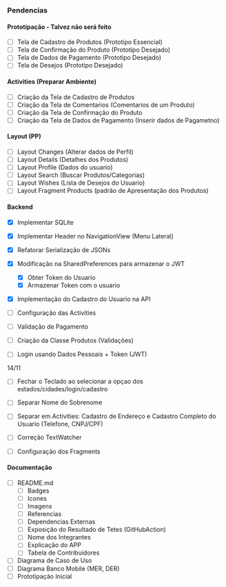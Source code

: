 ### Pendencias

#### Prototipação - Talvez não será feito
- [ ] Tela de Cadastro de Produtos (Prototipo Essencial)
- [ ] Tela de Confirmação do Produto (Prototipo Desejado)
- [ ] Tela de Dados de Pagamento (Prototipo Desejado)
- [ ] Tela de Desejos (Prototipo Desejado)

#### Activities (Preparar Ambiente)
- [ ] Criação da Tela de Cadastro de Produtos 
- [ ] Criação da Tela de Comentarios (Comentarios de um Produto)
- [ ] Criação da Tela de Confirmação do Produto
- [ ] Criação da Tela de Dados de Pagamento (Inserir dados de Pagametno)

#### Layout (PP)
- [ ] Layout Changes (Alterar dados de Perfil)
- [ ] Layout Details (Detalhes dos Produtos)
- [ ] Layout Profile (Dados do usuario)
- [ ] Layout Search (Buscar Produtos/Categorias)
- [ ] Layout Wishes (Lista de Desejos do Usuario)
- [ ] Layout Fragment Products (padrão de Apresentação dos Produtos)

#### Backend
- [X] Implementar SQLite
- [X] Implementar Header no NavigationView (Menu Lateral)
- [X] Refatorar Serialização de JSONs
- [X] Modificação na SharedPreferences para armazenar o JWT
  - [X] Obter Token do Usuario
  - [X] Armazenar Token com o usuario
- [X] Implementação do Cadastro do Usuario na API
  
- [ ] Configuração das Activities
- [ ] Validação de Pagamento
- [ ] Criação da Classe Produtos (Validações)
- [ ] Login usando Dados Pessoais + Token (JWT)

14/11
- [ ] Fechar o Teclado ao selecionar a opçao dos estados/cidades/login/cadastro
- [ ] Separar Nome do Sobrenome
- [ ] Separar em Activities: Cadastro de Endereço e Cadastro Completo do Usuario (Telefone, CNPJ/CPF)
- [ ] Correção TextWatcher
- [ ] Configuração dos Fragments


#### Documentação
- [ ] README.md
   - [ ] Badges
   - [ ] Icones
   - [ ] Imagens
   - [ ] Referencias
   - [ ] Dependencias Externas
   - [ ] Exposição do Resultado de Tetes (GitHubAction)
   - [ ] Nome dos Integrantes
   - [ ] Explicação do APP
   - [ ] Tabela de Contribuidores
- [ ] Diagrama de Caso de Uso
- [ ] Diagrama Banco Mobile (MER, DER)
- [ ] Prototipação Inicial